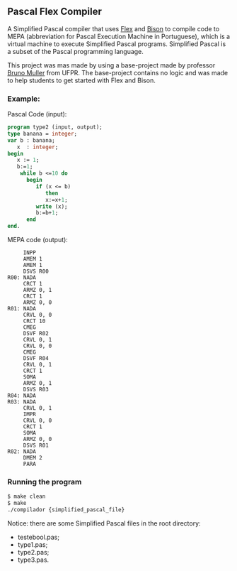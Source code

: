 ## Pascal Flex Compiler

A Simplified Pascal compiler that uses [Flex](https://github.com/westes/flex.git) and [Bison](https://www.gnu.org/software/bison/) to compile code to MEPA (abbreviation for Pascal Execution Machine in Portuguese), which is a 
virtual machine to execute Simplified Pascal programs. Simplified Pascal is a subset of the Pascal programming language.

This project was mas made by using a base-project made by professor [Bruno Muller](https://www.inf.ufpr.br/bmuller/) from UFPR. The base-project contains no logic and was made to help students to get started with Flex and Bison.

### Example:

Pascal Code (input):

```pascal
program type2 (input, output);
type banana = integer;
var b : banana;
   x  : integer;
begin
   x := 1;
   b:=1; 
	while b <=10 do
      begin
         if (x <= b) 
            then
            x:=x+1;
         write (x);
         b:=b+1;
      end
end.
```
MEPA code (output):

```
     INPP
     AMEM 1
     AMEM 1
     DSVS R00
R00: NADA 
     CRCT 1
     ARMZ 0, 1
     CRCT 1
     ARMZ 0, 0
R01: NADA 
     CRVL 0, 0
     CRCT 10
     CMEG
     DSVF R02
     CRVL 0, 1
     CRVL 0, 0
     CMEG
     DSVF R04
     CRVL 0, 1
     CRCT 1
     SOMA
     ARMZ 0, 1
     DSVS R03
R04: NADA 
R03: NADA 
     CRVL 0, 1
     IMPR
     CRVL 0, 0
     CRCT 1
     SOMA
     ARMZ 0, 0
     DSVS R01
R02: NADA 
     DMEM 2
     PARA
```

### Running the program

```bash
$ make clean
$ make
./compilador {simplified_pascal_file}
```
Notice: there are some Simplified Pascal files in the root directory:
- testebool.pas;
- type1.pas;
- type2.pas;
- type3.pas.
